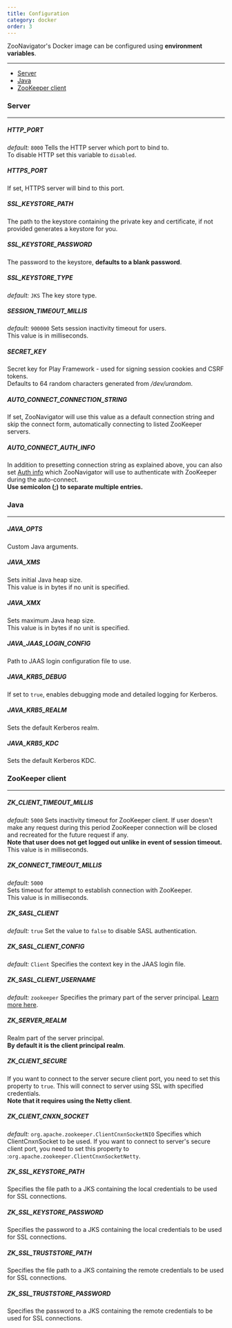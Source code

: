 ```yaml
---
title: Configuration
category: docker
order: 3
---
```


ZooNavigator's Docker image can be configured using **environment variables**.  

---

* [Server](#server)
* [Java](#java)
* [ZooKeeper client](#zookeeper-client)


### Server

---

##### HTTP_PORT
*default:* ``8000``
Tells the HTTP server which port to bind to.  
To disable HTTP set this variable to ``disabled``.


##### HTTPS_PORT
If set, HTTPS server will bind to this port.


##### SSL_KEYSTORE_PATH
The path to the keystore containing the private key and certificate, if not provided generates a keystore for you.


##### SSL_KEYSTORE_PASSWORD
The password to the keystore, **defaults to a blank password**.


##### SSL_KEYSTORE_TYPE
*default:* ``JKS``
The key store type.


##### SESSION_TIMEOUT_MILLIS
*default:* ``900000``
Sets session inactivity timeout for users.  
This value is in milliseconds.


##### SECRET_KEY
Secret key for Play Framework - used for signing session cookies and CSRF tokens.  
Defaults to 64 random characters generated from */dev/urandom*.


##### AUTO_CONNECT_CONNECTION_STRING
If set, ZooNavigator will use this value as a default connection string and skip
the connect form, automatically connecting to listed ZooKeeper servers.


##### AUTO_CONNECT_AUTH_INFO
In addition to presetting connection string as explained above, you can also
set [Auth info]({{site.baseurl}}/help/faqs/#what-should-i-fill-in-for-auth-username-and-auth-password) which ZooNavigator will use to authenticate with ZooKeeper
during the auto-connect.  
**Use semicolon (;) to separate multiple entries.**


### Java

---

##### JAVA_OPTS
Custom Java arguments.


##### JAVA_XMS
Sets initial Java heap size.  
This value is in bytes if no unit is specified.


##### JAVA_XMX
Sets maximum Java heap size.  
This value is in bytes if no unit is specified.


##### JAVA_JAAS_LOGIN_CONFIG
Path to JAAS login configuration file to use.


##### JAVA_KRB5_DEBUG
If set to ``true``, enables debugging mode and detailed logging for Kerberos.


##### JAVA_KRB5_REALM
Sets the default Kerberos realm.


##### JAVA_KRB5_KDC
Sets the default Kerberos KDC.


### ZooKeeper client

---


##### ZK_CLIENT_TIMEOUT_MILLIS
*default:* ``5000``
Sets inactivity timeout for ZooKeeper client. If user doesn't make any request during this period ZooKeeper connection will be closed and recreated for the future request if any.  
**Note that user does not get logged out unlike in event of session timeout.**  
This value is in milliseconds.


##### ZK_CONNECT_TIMEOUT_MILLIS
*default:* ``5000``  
Sets timeout for attempt to establish connection with ZooKeeper.  
This value is in milliseconds.


##### ZK_SASL_CLIENT
*default:* ``true``
Set the value to ``false`` to disable SASL authentication.


##### ZK_SASL_CLIENT_CONFIG
*default:* ``Client``
Specifies the context key in the JAAS login file.


##### ZK_SASL_CLIENT_USERNAME
*default:* ``zookeeper``
Specifies the primary part of the server principal. [Learn more here](https://zookeeper.apache.org/doc/r3.5.2-alpha/zookeeperProgrammers.html#sc_java_client_configuration).


##### ZK_SERVER_REALM
Realm part of the server principal.  
**By default it is the client principal realm**.


##### ZK_CLIENT_SECURE
If you want to connect to the server secure client port, you need to set this property to ``true``.
This will connect to server using SSL with specified credentials.  
**Note that it requires using the Netty client**.


##### ZK_CLIENT_CNXN_SOCKET
*default:* ``org.apache.zookeeper.ClientCnxnSocketNIO``
Specifies which ClientCnxnSocket to be used. If you want to connect to server's secure client port, you need to set this property to :``org.apache.zookeeper.ClientCnxnSocketNetty``.


##### ZK_SSL_KEYSTORE_PATH
Specifies the file path to a JKS containing the local credentials to be used for SSL connections.


##### ZK_SSL_KEYSTORE_PASSWORD
Specifies the password to a JKS containing the local credentials to be used for SSL connections.


##### ZK_SSL_TRUSTSTORE_PATH
Specifies the file path to a JKS containing the remote credentials to be used for SSL connections.


##### ZK_SSL_TRUSTSTORE_PASSWORD
Specifies the password to a JKS containing the remote credentials to be used for SSL connections.
